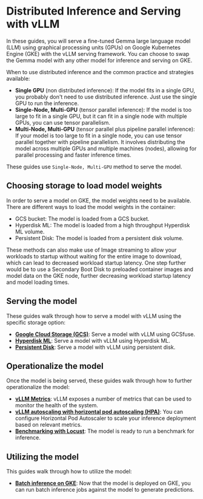 # Distributed Inference and Serving with vLLM

In these guides, you will serve a fine-tuned Gemma large language model (LLM) using graphical processing units (GPUs) on Google Kubernetes Engine (GKE) with the vLLM serving framework.
You can choose to swap the Gemma model with any other model for inference and serving on GKE.

When to use distributed inference and the common practice and strategies available:

- **Single GPU** (non distributed inference): If the model fits in a single GPU, you probably don't need to use distributed inference. Just use the single GPU to run the inference.
- **Single-Node, Multi-GPU** (tensor parallel inference): If the model is too large to fit in a single GPU, but it can fit in a single node with multiple GPUs, you can use tensor parallelism.
- **Multi-Node, Multi-GPU** (tensor parallel plus pipeline parallel inference): If your model is too large to fit in a single node, you can use tensor parallel together with pipeline parallelism.
  It involves distributing the model across multiple GPUs and multiple machines (nodes), allowing for parallel processing and faster inference times.

These guides use `Single-Node, Multi-GPU` method to serve the model.

## Choosing storage to load model weights

In order to serve a model on GKE, the model weights need to be available. There are different ways to load the model weights in the container:

- GCS bucket: The model is loaded from a GCS bucket.
- Hyperdisk ML: The model is loaded from a high throughput Hyperdisk ML volume.
- Persistent Disk: The model is loaded from a persistent disk volume.

These methods can also make use of Image streaming to allow your workloads to startup without waiting for the entire image to download, which can lead to decreased workload startup latency.
One step further would be to use a Secondary Boot Disk to preloaded container images and model data on the GKE node, further decreasing workload startup latency and model loading times.

## Serving the model

These guides walk through how to serve a model with vLLM using the specific storage option:

- [**Google Cloud Storage (GCS)**](/use-cases/inferencing/serving/vllm/gcsfuse/README.md): Serve a model with vLLM using GCSfuse.
- [**Hyperdisk ML**](/use-cases/inferencing/serving/vllm/hyperdisk-ml/README.md): Serve a model with vLLM using Hyperdisk ML.
- [**Persistent Disk**](/use-cases/inferencing/serving/vllm/persistent-disk/README.md): Serve a model with vLLM using persistent disk.

## Operationalize the model

Once the model is being served, these guides walk through how to further operationalize the model:

- [**vLLM Metrics**](/use-cases/inferencing/serving/vllm/metrics/README.md): vLLM exposes a number of metrics that can be used to monitor the health of the system.
- [**vLLM autoscaling with horizontal pod autoscaling (HPA)**](/use-cases/inferencing/serving/vllm/autoscaling/README.md): You can configure Horizontal Pod Autoscaler to scale your inference deployment based on relevant metrics.
- [**Benchmarking with Locust**](/use-cases/inferencing/benchmark/README.md): The model is ready to run a benchmark for inference.

## Utilizing the model

This guides walk through how to utilize the model:

- [**Batch inference on GKE**](/use-cases/inferencing/batch-inference/README.md): Now that the model is deployed on GKE, you can run batch inference jobs against the model to generate predictions.
